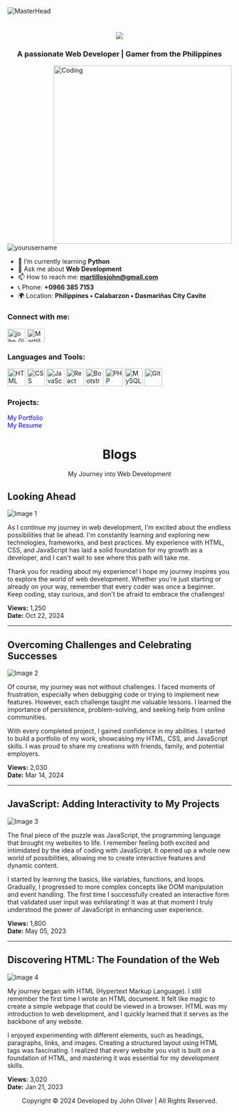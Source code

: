 ![MasterHead](https://cdna.artstation.com/p/assets/images/images/028/102/058/original/pixel-jeff-matrix-s.gif?1593487263)

<h1 align="center">
    <img src="https://readme-typing-svg.herokuapp.com/?font=Righteous&size=35&center=true&vCenter=true&width=500&height=70&duration=4000&lines=Hi+There!+👋;+I'm+John+Oliver!;" />
</h1>

<h3 align="center">A passionate Web Developer | Gamer from the Philippines</h3>
<img align="right" alt="Coding" width="400" src="https://cdn.dribbble.com/users/1162077/screenshots/3848914/programmer.gif">

<p align="left"> <img src="https://komarev.com/ghpvc/?username=yourusername&label=Profile%20views&color=0e75b6&style=flat" alt="yourusername" /> </p>

- 🌱 I’m currently learning **Python**
- 💬 Ask me about **Web Development**
- 📫 How to reach me: **martillosjohn@gmail.com**
- 📞 Phone: **+0966 385 7153**
- 🌍 Location: **Philippines • Calabarzon • Dasmariñas City Cavite**

<h3 align="left">Connect with me:</h3>
<p align="left">

<a href="https://www.instagram.com/john_0liverrr/" target="blank"><img align="center" src="https://raw.githubusercontent.com/rahuldkjain/github-profile-readme-generator/master/src/images/icons/Social/instagram.svg" alt="john_0liverrr" height="30" width="40" /></a>
<a href="https://www.facebook.com/Martillosjohn" target="blank"><img align="center" src="https://raw.githubusercontent.com/rahuldkjain/github-profile-readme-generator/master/src/images/icons/Social/facebook.svg" alt="Martillosjohn" height="30" width="40" /></a>
</p>

<h3 align="left">Languages and Tools:</h3>
<p align="left">
    <img src="https://www.freepnglogos.com/uploads/html5-logo-png/html5-logo-file-html-shiny-icon-svg-wikimedia-commons-11.png" alt="HTML" width="40" height="40" />
    <img src="https://upload.wikimedia.org/wikipedia/commons/6/62/CSS3_logo.svg" alt="CSS" width="40" height="40" />
    <img src="https://static.vecteezy.com/system/resources/previews/012/697/298/non_2x/3d-javascript-logo-design-free-png.png" alt="JavaScript" width="40" height="40" />
    <img src="https://upload.wikimedia.org/wikipedia/commons/4/47/React.svg" alt="React" width="40" height="40" />
    <img src="https://static.vecteezy.com/system/resources/previews/012/697/297/original/3d-bootstrap-programming-framework-logo-free-png.png" alt="Bootstrap" width="40" height="40" />
    <img src="https://creazilla-store.fra1.digitaloceanspaces.com/icons/3256933/file-type-php-icon-md.png" alt="PHP" width="40" height="40" />
    <img src="https://pngimg.com/uploads/mysql/mysql_PNG23.png" alt="MySQL" width="40" height="40" />
    <img src="https://pngimg.com/uploads/github/github_PNG83.png" alt="Git" width="40" height="40" />
</p>

<h3 align="left">Projects:</h3>
<p align="left">
    <a href="https://verfolio.vercel.app/" target="_blank" style="color: blue; text-decoration: none;">My Portfolio</a><br>
    <a href="https://verfolio-resume.vercel.app/" target="_blank" style="color: blue; text-decoration: none;">My Resume</a>
</p>

<h1 align="center">Blogs</h1>
<p align="center">My Journey into Web Development</p>

## Looking Ahead

![Image 1](https://johnoliver.vercel.app/static/media/img1.2088bfcdc67c418d9332.jpg)

As I continue my journey in web development, I'm excited about the endless possibilities that lie ahead. I'm constantly learning and exploring new technologies, frameworks, and best practices. My experience with HTML, CSS, and JavaScript has laid a solid foundation for my growth as a developer, and I can't wait to see where this path will take me.

Thank you for reading about my experience! I hope my journey inspires you to explore the world of web development. Whether you're just starting or already on your way, remember that every coder was once a beginner. Keep coding, stay curious, and don't be afraid to embrace the challenges!

**Views:** 1,250  
**Date:** Oct 22, 2024

---

## Overcoming Challenges and Celebrating Successes

![Image 2](https://johnoliver.vercel.app/static/media/img4.3215e9d196731145842f.jpg)

Of course, my journey was not without challenges. I faced moments of frustration, especially when debugging code or trying to implement new features. However, each challenge taught me valuable lessons. I learned the importance of persistence, problem-solving, and seeking help from online communities.

With every completed project, I gained confidence in my abilities. I started to build a portfolio of my work, showcasing my HTML, CSS, and JavaScript skills. I was proud to share my creations with friends, family, and potential employers.

**Views:** 2,030  
**Date:** Mar 14, 2024

---

## JavaScript: Adding Interactivity to My Projects

![Image 3](https://static1.makeuseofimages.com/wordpress/wp-content/uploads/2023/02/example-javascript-code.jpg)

The final piece of the puzzle was JavaScript, the programming language that brought my websites to life. I remember feeling both excited and intimidated by the idea of coding with JavaScript. It opened up a whole new world of possibilities, allowing me to create interactive features and dynamic content.

I started by learning the basics, like variables, functions, and loops. Gradually, I progressed to more complex concepts like DOM manipulation and event handling. The first time I successfully created an interactive form that validated user input was exhilarating! It was at that moment I truly understood the power of JavaScript in enhancing user experience.

**Views:** 1,800  
**Date:** May 05, 2023

---

## Discovering HTML: The Foundation of the Web

![Image 4](https://th.bing.com/th/id/OIP.8WovknxupDYC0ps2mVBecQAAAA?rs=1&pid=ImgDetMain)

My journey began with HTML (Hypertext Markup Language). I still remember the first time I wrote an HTML document. It felt like magic to create a simple webpage that could be viewed in a browser. HTML was my introduction to web development, and I quickly learned that it serves as the backbone of any website.

I enjoyed experimenting with different elements, such as headings, paragraphs, links, and images. Creating a structured layout using HTML tags was fascinating. I realized that every website you visit is built on a foundation of HTML, and mastering it was essential for my development skills.

**Views:** 3,020  
**Date:** Jan 21, 2023


<!-- Footer -->
<p align="center">Copyright © 2024 Developed by John Oliver | All Rights Reserved.</p>
